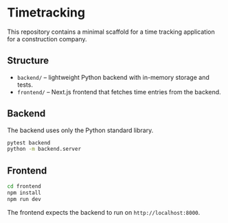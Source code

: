 # Timetracking

This repository contains a minimal scaffold for a time tracking application for a construction company.

## Structure

- `backend/` – lightweight Python backend with in-memory storage and tests.
- `frontend/` – Next.js frontend that fetches time entries from the backend.

## Backend

The backend uses only the Python standard library.

```bash
pytest backend
python -m backend.server
```

## Frontend

```bash
cd frontend
npm install
npm run dev
```

The frontend expects the backend to run on `http://localhost:8000`.